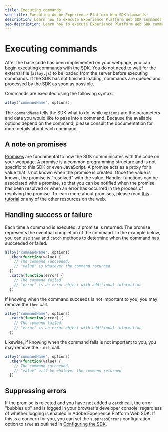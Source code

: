 ```yaml
---
title: Executing commands
seo-title: Executing Adobe Experience Platform Web SDK commands
description: Learn how to execute Experience Platform Web SDK commands
seo-description: Learn how to execute Experience Platform Web SDK commands
---
```


# Executing commands

After the base code has been implemented on your webpage, you can begin executing commands with the SDK. You do not need to wait for the external file \(`alloy.js`\) to be loaded from the server before executing commands. If the SDK has not finished loading, commands are queued and processed by the SDK as soon as possible.

Commands are executed using the following syntax.

```javascript
alloy("commandName", options);
```

The `commandName` tells the SDK what to do, while `options` are the parameters and data you would like to pass into a command. Because the available options depend on the command, please consult the documentation for more details about each command.

## A note on promises

[Promises](https://developer.mozilla.org/en-US/docs/Web/JavaScript/Reference/Global_Objects/Promise) are fundamental to how the SDK communicates with the code on your webpage. A promise is a common programming structure and is not specific to this SDK or even JavaScript. A promise acts as a proxy for a value that is not known when the promise is created. Once the value is known, the promise is "resolved" with the value. Handler functions can be associated with a promise, so that you can be notified when the promise has been resolved or when an error has occurred in the process of resolving the promise. To learn more about promises, please read [this tutorial](https://javascript.info/promise-basics) or any of the other resources on the web.

## Handling success or failure

Each time a command is executed, a promise is returned. The promise represents the eventual completion of the command. In the example below, you can use `then` and `catch` methods to determine when the command has succeeded or failed.

```javascript
alloy("commandName", options)
  .then(function(value) {
    // The command succeeded.
    // "value" is whatever the command returned
  })
  .catch(function(error) {
    // The command failed.
    // "error" is an error object with additional information
  })
```

If knowing when the command succeeds is not important to you, you may remove the `then` call.

```javascript
alloy("commandName", options)
  .catch(function(error) {
    // The command failed.
    // "error" is an error object with additional information
  })
```

Likewise, if knowing when the command fails is not important to you, you may remove the `catch` call.

```javascript
alloy("commandName", options)
  .then(function(value) {
    // The command succeeded.
    // "value" will be whatever the command returned
  })
```

## Suppressing errors

If the promise is rejected and you have not added a `catch` call, the error "bubbles up" and is logged in your browser's developer console, regardless of whether logging is enabled in Adobe Experience Platform Web SDK. If this is a concern for you, you can set the `suppressErrors` configuration option to `true` as outlined in [Configuring the SDK](configuring-the-sdk.md).
